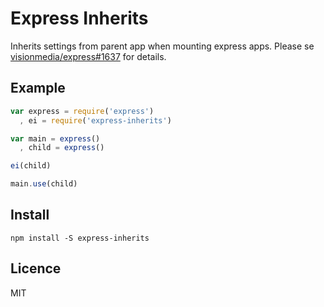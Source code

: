 # Express Inherits

Inherits settings from parent app when mounting express apps. Please se
[visionmedia/express#1637](https://github.com/visionmedia/express/issues/1637)
for details.

## Example

```js
var express = require('express')
  , ei = require('express-inherits')

var main = express()
  , child = express()

ei(child)

main.use(child)
```

## Install

    npm install -S express-inherits

## Licence

MIT

